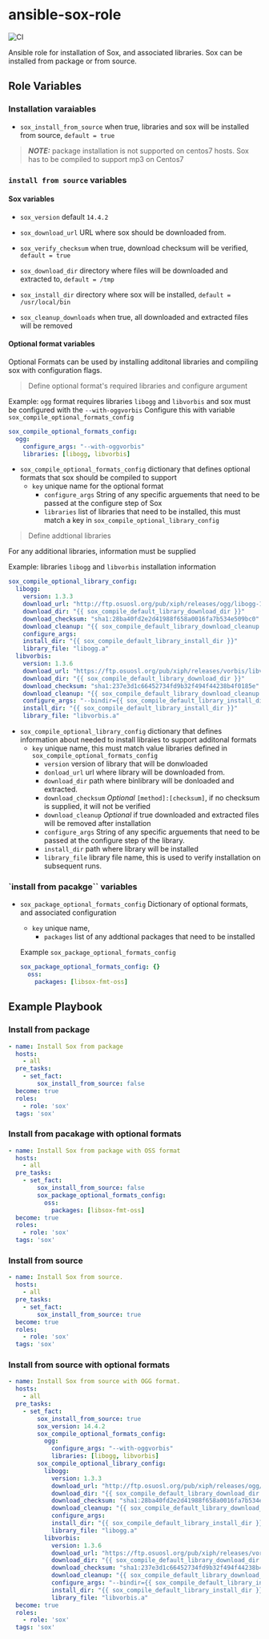 # ansible-sox-role
![CI](https://github.com/miarec/ansible-role-sox/actions/workflows/ci.yml/badge.svg?event=push)

Ansible role for installation of Sox, and associated libraries.   Sox can be installed from package or from source.

## Role Variables

### Installation varaiables
  - `sox_install_from_source` when true, libraries and sox will be installed from source, `default = true`
  > **_NOTE:_** package installation is not supported on centos7 hosts.  Sox has to be compiled to support mp3 on Centos7



### `install from source` variables

#### Sox variables
  - `sox_version` default `14.4.2`

  - `sox_download_url` URL where sox should be downloaded from.
  - `sox_verify_checksum` when true, download checksum will be verified, `default = true`
  - `sox_download_dir` directory where files will be downloaded and extracted to, `default = /tmp`
  - `sox_install_dir` directory where sox will be installed, `default = /usr/local/bin`
  - `sox_cleanup_downloads` when true, all downloaded and extracted files will be removed


#### Optional format variables
Optional Formats can be used by installing additonal libraries and compiling sox with configuration flags.
> Define optional format's required libraries and configure argument

Example: `ogg` format requires libraries `libogg` and `libvorbis` and sox must be configured with the `--with-oggvorbis` Configure this with variable `sox_compile_optional_formats_config`

```yaml
sox_compile_optional_formats_config:
  ogg:
    configure_args: "--with-oggvorbis"
    libraries: [libogg, libvorbis]
```

 - `sox_compile_optional_formats_config` dictionary that defines optional formats that sox should be compiled to support
    - `key` unique name for the optional format
      - `configure_args` String of any specific arguements that need to be passed at the configure step of Sox
      - `libraries` list of libraries that need to be installed, this must match a key in `sox_compile_optional_library_config`



> Define addtional libraries

For any additional libraries, information must be supplied

Example: libraries `libogg` and `libvorbis` installation information

```yaml
sox_compile_optional_library_config:
  libogg:
    version: 1.3.3
    download_url: "http://ftp.osuosl.org/pub/xiph/releases/ogg/libogg-1.3.3.tar.gz"
    download_dir: "{{ sox_compile_default_library_download_dir }}"
    download_checksum: "sha1:28ba40fd2e2d41988f658a0016fa7b534e509bc0"
    download_cleanup: "{{ sox_compile_default_library_download_cleanup }}"
    configure_args:
    install_dir: "{{ sox_compile_default_library_install_dir }}"
    library_file: "libogg.a"
  libvorbis:
    version: 1.3.6
    download_url: "https://ftp.osuosl.org/pub/xiph/releases/vorbis/libvorbis-1.3.6.tar.xz"
    download_dir: "{{ sox_compile_default_library_download_dir }}"
    download_checksum: "sha1:237e3d1c66452734fd9b32f494f44238b4f0185e"
    download_cleanup: "{{ sox_compile_default_library_download_cleanup }}"
    configure_args: "--bindir={{ sox_compile_default_library_install_dir }} --libdir={{ sox_compile_default_library_install_dir }}"
    install_dir: "{{ sox_compile_default_library_install_dir }}"
    library_file: "libvorbis.a"
```

 - `sox_compile_optional_library_config` dictionary that defines information about needed to install libraies to support additonal formats
    - `key` unique name, this must match value libraries defined in `sox_compile_optional_formats_config`
        - `version` version of library that will be donwloaded
        - `donload_url` url where library will be downloaded from.
        - `download_dir` path where binlibrary will be donloaded and extracted.
        - `download_checksum` *Optional* `[method]:[checksum]`, if no checksum is supplied, it will not be verified
        - `download_cleanup` *Optional* if true downloaded and extracted files will be removed after installation
        - `configure_args` String of any specific arguements that need to be passed at the configure step of the library.
        - `install_dir` path where library will be installed
        - `library_file` library file name, this is used to verify installation on subsequent runs.



### `install from pacakge`` variables
 - `sox_package_optional_formats_config` Dictionary of optional formats, and associated configuration
    - `key` unique name,
      - `packages` list of any addtional packages that need to be installed

    Example `sox_package_optional_formats_config`
    ```yaml
    sox_package_optional_formats_config: {}
      oss:
        packages: [libsox-fmt-oss]
    ```


## Example Playbook

### Install from package
```yaml
- name: Install Sox from package
  hosts:
    - all
  pre_tasks:
    - set_fact:
        sox_install_from_source: false
  become: true
  roles:
    - role: 'sox'
  tags: 'sox'
```

### Install from pacakage with optional formats
```yaml
- name: Install Sox from package with OSS format
  hosts:
    - all
  pre_tasks:
    - set_fact:
        sox_install_from_source: false
        sox_package_optional_formats_config:
          oss:
            packages: [libsox-fmt-oss]
  become: true
  roles:
    - role: 'sox'
  tags: 'sox'
```

### Install from source
```yaml
- name: Install Sox from source.
  hosts:
    - all
  pre_tasks:
    - set_fact:
        sox_install_from_source: true
  become: true
  roles:
    - role: 'sox'
  tags: 'sox'
```

### Install from source with optional formats
```yaml
- name: Install Sox from source with OGG format.
  hosts:
    - all
  pre_tasks:
    - set_fact:
        sox_install_from_source: true
        sox_version: 14.4.2
        sox_compile_optional_formats_config:
          ogg:
            configure_args: "--with-oggvorbis"
            libraries: [libogg, libvorbis]
        sox_compile_optional_library_config:
          libogg:
            version: 1.3.3
            download_url: "http://ftp.osuosl.org/pub/xiph/releases/ogg/libogg-1.3.3.tar.gz"
            download_dir: "{{ sox_compile_default_library_download_dir }}"
            download_checksum: "sha1:28ba40fd2e2d41988f658a0016fa7b534e509bc0"
            download_cleanup: "{{ sox_compile_default_library_download_cleanup }}"
            configure_args:
            install_dir: "{{ sox_compile_default_library_install_dir }}"
            library_file: "libogg.a"
          libvorbis:
            version: 1.3.6
            download_url: "https://ftp.osuosl.org/pub/xiph/releases/vorbis/libvorbis-1.3.6.tar.xz"
            download_dir: "{{ sox_compile_default_library_download_dir }}"
            download_checksum: "sha1:237e3d1c66452734fd9b32f494f44238b4f0185e"
            download_cleanup: "{{ sox_compile_default_library_download_cleanup }}"
            configure_args: "--bindir={{ sox_compile_default_library_install_dir }} --libdir={{ sox_compile_default_library_install_dir }}"
            install_dir: "{{ sox_compile_default_library_install_dir }}"
            library_file: "libvorbis.a"
  become: true
  roles:
    - role: 'sox'
  tags: 'sox'

```